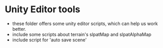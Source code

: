 # Unity Editor tools 
* these folder offers some unity editor scripts, which can help us work better. 
* include some scripts about terrain's slpatMap and slpatAlphaMap
* include script for 'auto save scene'
